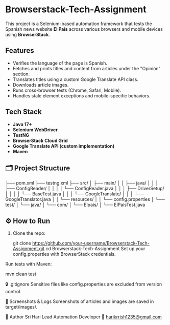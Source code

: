 # Browserstack-Tech-Assignment

This project is a Selenium-based automation framework that tests the Spanish news website **El País** across various browsers and mobile devices using **BrowserStack**.

##  Features

-  Verifies the language of the page is Spanish.
-  Fetches and prints titles and content from articles under the "Opinión" section.
-  Translates titles using a custom Google Translate API class.
-  Downloads article images.
-  Runs cross-browser tests (Chrome, Safari, Mobile).
-  Handles stale element exceptions and mobile-specific behaviors.

##  Tech Stack

- **Java 17+**
- **Selenium WebDriver**
- **TestNG**
- **BrowserStack Cloud Grid**
- **Google Translate API (custom implementation)**
- **Maven**

## 🗂️ Project Structure

├── pom.xml
├── testng.xml
├── src/
│ ├── main/
│ │ ├── java/
│ │ │ ├── ConfigReader/
│ │ │ │ └── ConfigReader.java
│ │ │ ├── DriverSetup/
│ │ │ │ └── BaseTest.java
│ │ │ └── GoogleTranslate/
│ │ │ └── GoogleTranslator.java
│ │ └── resources/
│ │ └── config.properties
│ └── test/
│ └── java/
│ └── com/
│ └── Elpais/
│ └── ElPaisTest.java


## ⚙️ How to Run

1. Clone the repo:

   git clone https://github.com/your-username/Browserstack-Tech-Assignment.git
   cd Browserstack-Tech-Assignment
Set up your config.properties with BrowserStack credentials.

Run tests with Maven:

  mvn clean test
  
🔒 .gitignore
Sensitive files like config.properties are excluded from version control.

📸 Screenshots & Logs
Screenshots of articles and images are saved in target/images/.

🧑 Author
Sri Hari
Lead Automation Developer 
📧 harikrrish1235@gmail.com
